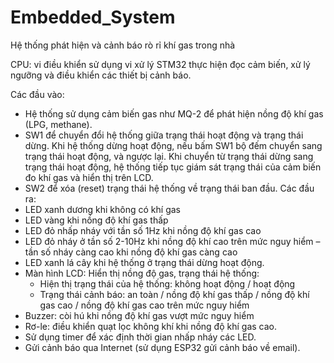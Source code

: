 # Embedded_System
Hệ thống phát hiện và cảnh báo rò rỉ khí gas trong nhà

CPU: vi điều khiển sử dụng vi xử lý STM32 thực hiện đọc cảm biến, xử lý ngưỡng và điều khiển các thiết bị cảnh báo.

Các đầu vào:
- Hệ thống sử dụng cảm biến gas như MQ-2 để phát hiện nồng độ khí gas (LPG, methane).
- SW1 để chuyển đổi hệ thống giữa trạng thái hoạt động và trạng thái dừng. Khi hệ thống dừng hoạt động, nếu bấm SW1 bộ đếm chuyển sang trạng thái hoạt động, và ngược lại. Khi chuyển từ trạng thái dừng sang trạng thái hoạt động, hệ thống tiếp tục giám sát trạng thái của cảm biến đo khí gas và hiển thị trên LCD.
- SW2 để xóa (reset) trạng thái hệ thống về trạng thái ban đầu.
Các đầu ra:
- LED xanh dương khi không có khí gas
- LED vàng khi nồng độ khí gas thấp
- LED đỏ nhấp nháy với tần số 1Hz khi nồng độ khí gas cao
- LED đỏ nháy ở tần số 2-10Hz khi nồng độ khí cao trên mức nguy hiểm – tần số nháy càng cao khi nồng độ khí gas càng cao
- LED xanh lá cây khi hệ thống ở trạng thái dừng hoạt động.
- Màn hình LCD: Hiển thị nồng độ gas, trạng thái hệ thống:
   + Hiện thị trạng thái của hệ thống: không hoạt động / hoạt động
   + Trạng thái cảnh báo: an toàn / nồng độ khí gas thấp / nồng độ khí gas cao / nồng độ khí gas cao trên mức nguy hiểm
- Buzzer: còi hú khi nồng độ khí gas vượt mức nguy hiểm
- Rơ-le: điều khiển quạt lọc không khí khi nồng độ khí gas cao.
- Sử dụng timer để xác định thời gian nhấp nháy các LED.
- Gửi cảnh báo qua Internet (sử dụng ESP32 gửi cảnh báo về email).
